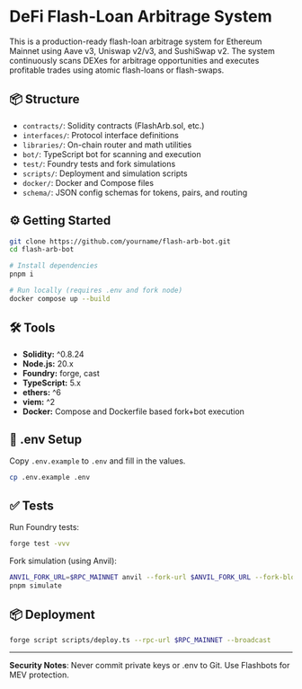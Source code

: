 # DeFi Flash-Loan Arbitrage System

This is a production-ready flash-loan arbitrage system for Ethereum Mainnet using Aave v3, Uniswap v2/v3, and SushiSwap v2. The system continuously scans DEXes for arbitrage opportunities and executes profitable trades using atomic flash-loans or flash-swaps.

## 📦 Structure

- `contracts/`: Solidity contracts (FlashArb.sol, etc.)
- `interfaces/`: Protocol interface definitions
- `libraries/`: On-chain router and math utilities
- `bot/`: TypeScript bot for scanning and execution
- `test/`: Foundry tests and fork simulations
- `scripts/`: Deployment and simulation scripts
- `docker/`: Docker and Compose files
- `schema/`: JSON config schemas for tokens, pairs, and routing

## ⚙️ Getting Started

```bash
git clone https://github.com/yourname/flash-arb-bot.git
cd flash-arb-bot

# Install dependencies
pnpm i

# Run locally (requires .env and fork node)
docker compose up --build
```

## 🛠 Tools

- **Solidity:** ^0.8.24
- **Node.js:** 20.x
- **Foundry:** forge, cast
- **TypeScript:** 5.x
- **ethers:** ^6
- **viem:** ^2
- **Docker:** Compose and Dockerfile based fork+bot execution

## 📄 .env Setup

Copy `.env.example` to `.env` and fill in the values.

```bash
cp .env.example .env
```

## ✅ Tests

Run Foundry tests:
```bash
forge test -vvv
```

Fork simulation (using Anvil):
```bash
ANVIL_FORK_URL=$RPC_MAINNET anvil --fork-url $ANVIL_FORK_URL --fork-block-number $FORK_BLOCK
pnpm simulate
```

## 📦 Deployment

```bash
forge script scripts/deploy.ts --rpc-url $RPC_MAINNET --broadcast
```

---

**Security Notes**: Never commit private keys or .env to Git. Use Flashbots for MEV protection.
